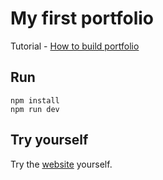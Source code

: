 # My first portfolio

Tutorial - [How to build portfolio](https://www.youtube.com/watch?v=bSMZgXzC9AA)

## Run
```
npm install
npm run dev
```

## Try yourself
Try the [website](https://tutorial-portfolio-lau88yody-adiletelf.vercel.app/) yourself.
